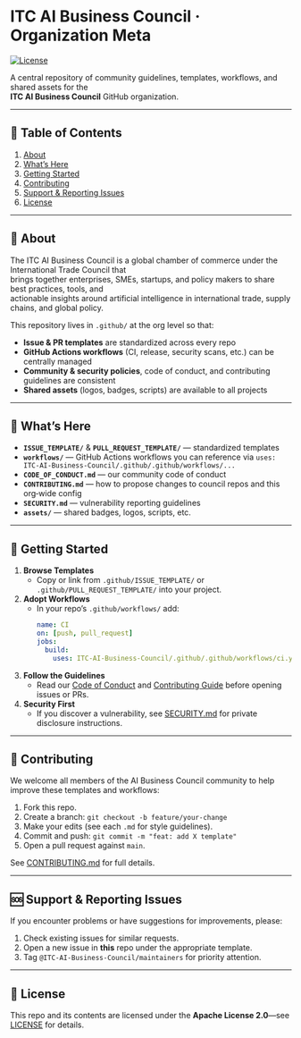 # ITC AI Business Council · Organization Meta

[![License](https://img.shields.io/badge/License-Apache%202.0-blue.svg)](./LICENSE)

A central repository of community guidelines, templates, workflows, and shared assets for the  
**ITC AI Business Council** GitHub organization.

---

## 📖 Table of Contents

1. [About](#about)  
2. [What’s Here](#whats-here)  
3. [Getting Started](#getting-started)  
4. [Contributing](#contributing)  
5. [Support & Reporting Issues](#support--reporting-issues)  
6. [License](#license)  

---

## 🏢 About

The ITC AI Business Council is a global chamber of commerce under the International Trade Council that  
brings together enterprises, SMEs, startups, and policy makers to share best practices, tools, and  
actionable insights around artificial intelligence in international trade, supply chains, and global policy.

This repository lives in `.github/` at the org level so that:

- **Issue & PR templates** are standardized across every repo  
- **GitHub Actions workflows** (CI, release, security scans, etc.) can be centrally managed  
- **Community & security policies**, code of conduct, and contributing guidelines are consistent  
- **Shared assets** (logos, badges, scripts) are available to all projects  

---

## 📂 What’s Here

- **`ISSUE_TEMPLATE/`** & **`PULL_REQUEST_TEMPLATE/`** — standardized templates  
- **`workflows/`** — GitHub Actions workflows you can reference via `uses: ITC-AI-Business-Council/.github/.github/workflows/...`  
- **`CODE_OF_CONDUCT.md`** — our community code of conduct  
- **`CONTRIBUTING.md`** — how to propose changes to council repos and this org‑wide config  
- **`SECURITY.md`** — vulnerability reporting guidelines  
- **`assets/`** — shared badges, logos, scripts, etc.  

---

## 🚀 Getting Started

1. **Browse Templates**  
   - Copy or link from `.github/ISSUE_TEMPLATE/` or `.github/PULL_REQUEST_TEMPLATE/` into your project.  
2. **Adopt Workflows**  
   - In your repo’s `.github/workflows/` add:
     ```yaml
     name: CI
     on: [push, pull_request]
     jobs:
       build:
         uses: ITC-AI-Business-Council/.github/.github/workflows/ci.yml@main
     ```
3. **Follow the Guidelines**  
   - Read our [Code of Conduct]([CODE_OF_CONDUCT.md](https://github.com/ITC-AI-Business-Council/.github/blob/main/CODE_OF_CONDUCT.MD)) and [Contributing Guide](CONTRIBUTING.md) before opening issues or PRs.  
4. **Security First**  
   - If you discover a vulnerability, see [SECURITY.md](SECURITY.md) for private disclosure instructions.  

---

## 🤝 Contributing

We welcome all members of the AI Business Council community to help improve these templates and workflows:

1. Fork this repo.  
2. Create a branch: `git checkout -b feature/your-change`  
3. Make your edits (see each `.md` for style guidelines).  
4. Commit and push: `git commit -m "feat: add X template"`  
5. Open a pull request against `main`.  

See [CONTRIBUTING.md](CONTRIBUTING.md) for full details.

---

## 🆘 Support & Reporting Issues

If you encounter problems or have suggestions for improvements, please:

1. Check existing issues for similar requests.  
2. Open a new issue in **this** repo under the appropriate template.  
3. Tag `@ITC-AI-Business-Council/maintainers` for priority attention.  

---

## 📄 License

This repo and its contents are licensed under the **Apache License 2.0**—see [LICENSE](LICENSE) for details.

